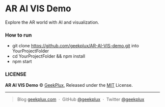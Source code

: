 # AR AI VIS Demo

Explore the AR world with AI and visualization.


### How to run

- git clone https://github.com/geekplux/AR-AI-VIS-demo.git  into YourProjectFolder
- cd YourProjectFolder && npm install
- npm start


### LICENSE

**AR AI VIS Demo** &copy; [GeekPlux](https://github.com/geekplux), Released under the [MIT](./LICENSE) License.

---

> Blog [geekplux.com](http://geekplux.com) &nbsp;&middot;&nbsp;
> GitHub [@geekplux](https://github.com/geekplux) &nbsp;&middot;&nbsp;
> Twitter [@geekplux](https://twitter.com/geekplux)
